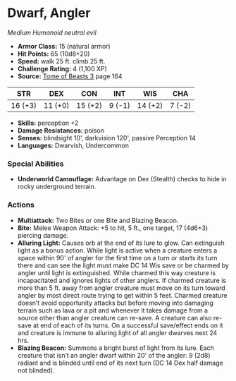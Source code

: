 # Dwarf, Angler

*Medium* *Humanoid* *neutral evil*

- **Armor Class:** 15 (natural armor)
- **Hit Points:** 65 (10d8+20)
- **Speed:** walk 25 ft. climb 25 ft.
- **Challenge Rating:** 4 (1,100 XP)
- **Source:** [Tome of Beasts 3](https://koboldpress.com/kpstore/product/tome-of-beasts-3-for-5th-edition/) page 164

| STR | DEX | CON | INT | WIS | CHA |
| --- | --- | --- | --- | --- | --- |
| 16 (+3) | 11 (+0) | 15 (+2) | 9 (-1) | 14 (+2) | 7 (-2) |

- **Skills:** perception +2
- **Damage Resistances:** poison
- **Senses:** blindsight 10', darkvision 120', passive Perception 14
- **Languages:** Dwarvish, Undercommon

### Special Abilities

- **Underworld Camouflage:** Advantage on Dex (Stealth) checks to hide in rocky underground terrain.

### Actions

- **Multiattack:** Two Bites or one Bite and Blazing Beacon.
- **Bite:** Melee Weapon Attack: +5 to hit, 5 ft., one target, 17 (4d6+3) piercing damage.
- **Alluring Light:** Causes orb at the end of its lure to glow. Can extinguish light as a bonus action. While light is active when a creature enters a space within 90' of angler for the first time on a turn or starts its turn there and can see the light must make DC 14 Wis save or be charmed by angler until light is extinguished. While charmed this way creature is incapacitated and ignores lights of other anglers. If charmed creature is more than 5 ft. away from angler creature must move on its turn toward angler by most direct route trying to get within 5 feet. Charmed creature doesn’t avoid opportunity attacks but before moving into damaging terrain such as lava or a pit and whenever it takes damage from a source other than angler creature can re-save. A creature can also re-save at end of each of its turns. On a successful save/effect ends on it and creature is immune to alluring light of all angler dwarves next 24 hrs.
- **Blazing Beacon:** Summons a bright burst of light from its lure. Each creature that isn’t an angler dwarf within 20' of the angler: 9 (2d8) radiant and is blinded until end of its next turn (DC 14 Dex half damage not blinded).


